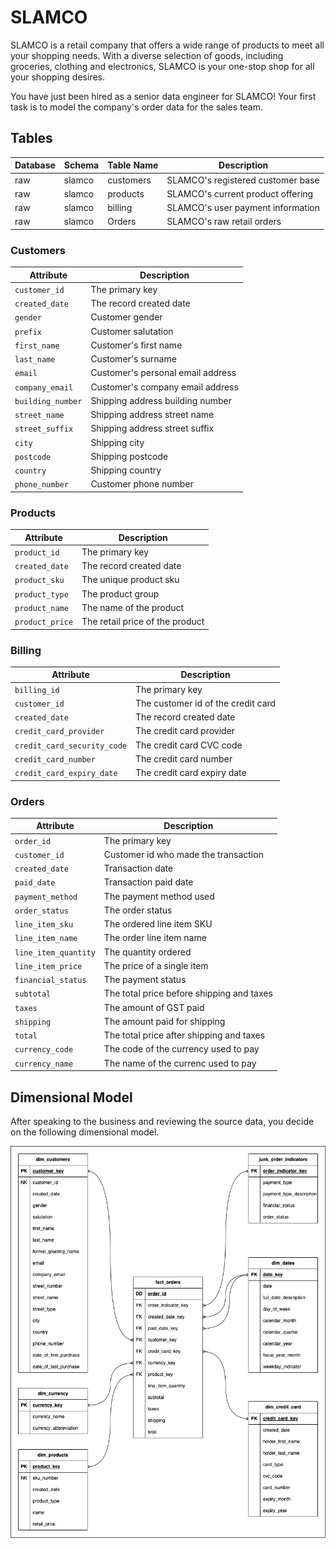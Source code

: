 # SLAMCO

SLAMCO is a retail company that offers a wide range of products to meet all your
shopping needs. With a diverse selection of goods, including groceries,
clothing and electronics, SLAMCO is your one-stop shop for all your shopping
desires.

You have just been hired as a senior data engineer for SLAMCO! Your first task
is to model the company's order data for the sales team.

## Tables

| Database | Schema | Table Name   | Description                       |
| -------- | ------ | ------------ | -----------                       |
| raw      | slamco | customers    | SLAMCO's registered customer base |
| raw      | slamco | products     | SLAMCO's current product offering |
| raw      | slamco | billing      | SLAMCO's user payment information |
| raw      | slamco | Orders       | SLAMCO's raw retail orders        |

### Customers

| Attribute         | Description                       |
| ----------------- | --------------------------------- |
| `customer_id`     | The primary key                   |
| `created_date`    | The record created date           |
| `gender`          | Customer gender                   |
| `prefix`          | Customer salutation               |
| `first_name`      | Customer's first name             |
| `last_name`       | Customer's surname                |
| `email`           | Customer's personal email address |
| `company_email`   | Customer's company email address  |
| `building_number` | Shipping address building number  |
| `street_name`     | Shipping address street name      |
| `street_suffix`   | Shipping address street suffix    |
| `city`            | Shipping city                     |
| `postcode`        | Shipping postcode                 |
| `country`         | Shipping country                  |
| `phone_number`    | Customer phone number             |

### Products

| Attribute       | Description                     |
| --------------- | ------------------------------- |
| `product_id`    | The primary key                 |
| `created_date`  | The record created date         |
| `product_sku`   | The unique product sku          |
| `product_type`  | The product group               |
| `product_name`  | The name of the product         |
| `product_price` | The retail price of the product |

### Billing

| Attribute                   | Description                        |
| --------------------------- | ---------------------------------- |
| `billing_id`                | The primary key                    |
| `customer_id`               | The customer id of the credit card |
| `created_date`              | The record created date            |
| `credit_card_provider`      | The credit card provider           |
| `credit_card_security_code` | The credit card CVC code           |
| `credit_card_number`        | The credit card number             |
| `credit_card_expiry_date`   | The credit card expiry date        |

### Orders

| Attribute            | Description                               |
| -------------------- | ----------------------------------------- |
| `order_id`           | The primary key                           |
| `customer_id`        | Customer id who made the transaction      |
| `created_date`       | Transaction date                          |
| `paid_date`          | Transaction paid date                     |
| `payment_method`     | The payment method used                   |
| `order_status`       | The order status                          |
| `line_item_sku`      | The ordered line item SKU                 |
| `line_item_name`     | The order line item name                  |
| `line_item_quantity` | The quantity ordered                      |
| `line_item_price`    | The price of a single item                |
| `financial_status`   | The payment status                        |
| `subtotal`           | The total price before shipping and taxes |
| `taxes`              | The amount of GST paid                    |
| `shipping`           | The amount paid for shipping              |
| `total`              | The total price after shipping and taxes  |
| `currency_code`      | The code of the currency used to pay      |
| `currency_name`      | The name of the currenc used to pay       |

## Dimensional Model

After speaking to the business and reviewing the source data, you decide on the
following dimensional model.

<p align="center">
  <img width="700" src="./assets/readme_sales_model.drawio.png"/>
</p>

